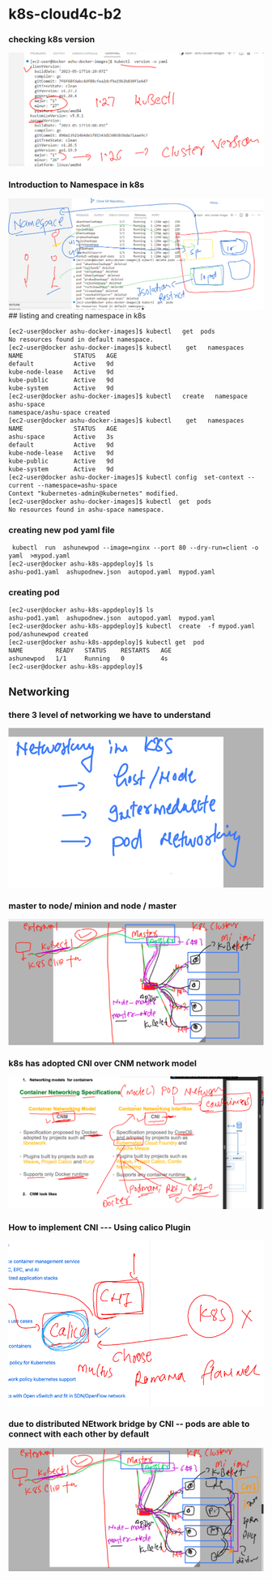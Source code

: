 # k8s-cloud4c-b2

### checking k8s version 

<img src="version.png">

### Introduction to Namespace in k8s 

<img src="ns.png">
## listing and creating namespace in k8s 

```
[ec2-user@docker ashu-docker-images]$ kubectl   get  pods
No resources found in default namespace.
[ec2-user@docker ashu-docker-images]$ kubectl    get   namespaces 
NAME              STATUS   AGE
default           Active   9d
kube-node-lease   Active   9d
kube-public       Active   9d
kube-system       Active   9d
[ec2-user@docker ashu-docker-images]$ kubectl   create   namespace  ashu-space 
namespace/ashu-space created
[ec2-user@docker ashu-docker-images]$ kubectl    get   namespaces 
NAME              STATUS   AGE
ashu-space        Active   3s
default           Active   9d
kube-node-lease   Active   9d
kube-public       Active   9d
kube-system       Active   9d
[ec2-user@docker ashu-docker-images]$ kubectl config  set-context --current --namespace=ashu-space 
Context "kubernetes-admin@kubernetes" modified.
[ec2-user@docker ashu-docker-images]$ kubectl  get  pods
No resources found in ashu-space namespace.
```

### creating new pod yaml file 
```
 kubectl  run  ashunewpod --image=nginx --port 80 --dry-run=client -o yaml  >mypod.yaml 
[ec2-user@docker ashu-k8s-appdeploy]$ ls
ashu-pod1.yaml  ashupodnew.json  autopod.yaml  mypod.yaml
```

### creating pod 

```
[ec2-user@docker ashu-k8s-appdeploy]$ ls
ashu-pod1.yaml  ashupodnew.json  autopod.yaml  mypod.yaml
[ec2-user@docker ashu-k8s-appdeploy]$ kubectl  create  -f mypod.yaml 
pod/ashunewpod created
[ec2-user@docker ashu-k8s-appdeploy]$ kubectl get  pod
NAME         READY   STATUS    RESTARTS   AGE
ashunewpod   1/1     Running   0          4s
[ec2-user@docker ashu-k8s-appdeploy]$ 

```
## Networking 

### there 3 level of networking we have to understand 

<img src="net1.png">

### master to node/ minion and node / master 

<img src="net2.png">

### k8s has adopted CNI over CNM network model 

<img src="net3.png">

### How to implement CNI --- Using calico Plugin 

<img src="net4.png">

### due to distributed NEtwork bridge by CNI -- pods are able to connect with each other by default 

<img src="net5.png">






